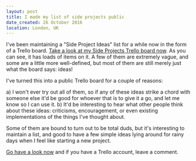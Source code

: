 ```yaml
---
layout: post
title: I made my list of side projects public
date_created: 26 October 2016
location: London, UK
---
```


I've been maintaining a "Side Project Ideas" list for a while now in the form of a Trello board. [Take a look at my Side Projects Trello board now](https://trello.com/b/v4dV9CQS/1-dan-s-side-project-ideas). As you can see, it has loads of items on it. A few of them are extremely vague, and some are a little more well-defined, but most of them are still merely just what the board says: ideas!

I've turned this into a public Trello board for a couple of reasons:

a) I won't ever try out all of them, so if any of these ideas strike a chord with someone else it'd be good for whoever that is to give it a go, and let me know so I can use it.
b) It'd be interesting to hear what other people think about these ideas: criticisms, encouragement, or even existing implementations of the things I've thought about.

Some of them are bound to turn out to be total duds, but it's interesting to maintain a list, and good to have a few simple ideas lying around for rainy days when I feel like starting a new project.

[Go have a look now](https://trello.com/b/v4dV9CQS/1-dan-s-side-project-ideas) and if you have a Trello account, leave a comment.
